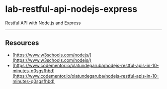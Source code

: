 # lab-restful-api-nodejs-express

Restful API with Node.js and Express

---

## Resources

- [https://www.w3schools.com/nodejs/](https://www.w3schools.com/nodejs/)
- [https://www.codementor.io/olatundegaruba/nodejs-restful-apis-in-10-minutes-q0sgsfhbd](https://www.codementor.io/olatundegaruba/nodejs-restful-apis-in-10-minutes-q0sgsfhbd)

